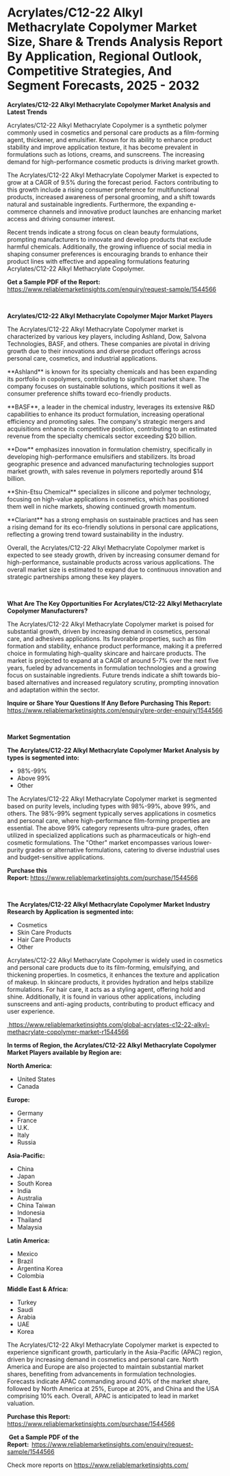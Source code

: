 <p><h1>Acrylates/C12-22 Alkyl Methacrylate Copolymer Market Size, Share & Trends Analysis Report By Application, Regional Outlook, Competitive Strategies, And Segment Forecasts, 2025 - 2032</h1></p><p><strong>Acrylates/C12-22 Alkyl Methacrylate Copolymer Market Analysis and Latest Trends</strong></p>
<p><p>Acrylates/C12-22 Alkyl Methacrylate Copolymer is a synthetic polymer commonly used in cosmetics and personal care products as a film-forming agent, thickener, and emulsifier. Known for its ability to enhance product stability and improve application texture, it has become prevalent in formulations such as lotions, creams, and sunscreens. The increasing demand for high-performance cosmetic products is driving market growth.</p><p>The Acrylates/C12-22 Alkyl Methacrylate Copolymer Market is expected to grow at a CAGR of 9.5% during the forecast period. Factors contributing to this growth include a rising consumer preference for multifunctional products, increased awareness of personal grooming, and a shift towards natural and sustainable ingredients. Furthermore, the expanding e-commerce channels and innovative product launches are enhancing market access and driving consumer interest.</p><p>Recent trends indicate a strong focus on clean beauty formulations, prompting manufacturers to innovate and develop products that exclude harmful chemicals. Additionally, the growing influence of social media in shaping consumer preferences is encouraging brands to enhance their product lines with effective and appealing formulations featuring Acrylates/C12-22 Alkyl Methacrylate Copolymer.</p></p>
<p><strong>Get a Sample PDF of the Report:&nbsp;</strong> <a href="https://www.reliablemarketinsights.com/enquiry/request-sample/1544566?utm_campaign=2206&utm_medium=2&utm_source=Github&utm_content=ia&utm_term=01022025&utm_id=acrylatesc12-22-alkyl-methacrylate-copolymer">https://www.reliablemarketinsights.com/enquiry/request-sample/1544566</a></p>
<p>&nbsp;</p>
<p><strong>Acrylates/C12-22 Alkyl Methacrylate Copolymer Major Market Players</strong></p>
<p><p>The Acrylates/C12-22 Alkyl Methacrylate Copolymer market is characterized by various key players, including Ashland, Dow, Salvona Technologies, BASF, and others. These companies are pivotal in driving growth due to their innovations and diverse product offerings across personal care, cosmetics, and industrial applications.</p><p>**Ashland** is known for its specialty chemicals and has been expanding its portfolio in copolymers, contributing to significant market share. The company focuses on sustainable solutions, which positions it well as consumer preference shifts toward eco-friendly products. </p><p>**BASF**, a leader in the chemical industry, leverages its extensive R&D capabilities to enhance its product formulation, increasing operational efficiency and promoting sales. The company's strategic mergers and acquisitions enhance its competitive position, contributing to an estimated revenue from the specialty chemicals sector exceeding $20 billion.</p><p>**Dow** emphasizes innovation in formulation chemistry, specifically in developing high-performance emulsifiers and stabilizers. Its broad geographic presence and advanced manufacturing technologies support market growth, with sales revenue in polymers reportedly around $14 billion.</p><p>**Shin-Etsu Chemical** specializes in silicone and polymer technology, focusing on high-value applications in cosmetics, which has positioned them well in niche markets, showing continued growth momentum. </p><p>**Clariant** has a strong emphasis on sustainable practices and has seen a rising demand for its eco-friendly solutions in personal care applications, reflecting a growing trend toward sustainability in the industry.</p><p>Overall, the Acrylates/C12-22 Alkyl Methacrylate Copolymer market is expected to see steady growth, driven by increasing consumer demand for high-performance, sustainable products across various applications. The overall market size is estimated to expand due to continuous innovation and strategic partnerships among these key players.</p></p>
<p>&nbsp;</p>
<p><strong>What Are The Key Opportunities For Acrylates/C12-22 Alkyl Methacrylate Copolymer Manufacturers?</strong></p>
<p><p>The Acrylates/C12-22 Alkyl Methacrylate Copolymer market is poised for substantial growth, driven by increasing demand in cosmetics, personal care, and adhesives applications. Its favorable properties, such as film formation and stability, enhance product performance, making it a preferred choice in formulating high-quality skincare and haircare products. The market is projected to expand at a CAGR of around 5-7% over the next five years, fueled by advancements in formulation technologies and a growing focus on sustainable ingredients. Future trends indicate a shift towards bio-based alternatives and increased regulatory scrutiny, prompting innovation and adaptation within the sector.</p></p>
<p><strong>Inquire or Share Your Questions If Any Before Purchasing This Report:</strong> <a href="https://www.reliablemarketinsights.com/enquiry/pre-order-enquiry/1544566?utm_campaign=2206&utm_medium=2&utm_source=Github&utm_content=ia&utm_term=01022025&utm_id=acrylatesc12-22-alkyl-methacrylate-copolymer">https://www.reliablemarketinsights.com/enquiry/pre-order-enquiry/1544566</a></p>
<p>&nbsp;</p>
<p><strong>Market Segmentation</strong></p>
<p><strong>The Acrylates/C12-22 Alkyl Methacrylate Copolymer Market Analysis by types is segmented into:</strong></p>
<p><ul><li>98%-99%</li><li>Above 99%</li><li>Other</li></ul></p>
<p><p>The Acrylates/C12-22 Alkyl Methacrylate Copolymer market is segmented based on purity levels, including types with 98%-99%, above 99%, and others. The 98%-99% segment typically serves applications in cosmetics and personal care, where high-performance film-forming properties are essential. The above 99% category represents ultra-pure grades, often utilized in specialized applications such as pharmaceuticals or high-end cosmetic formulations. The "Other" market encompasses various lower-purity grades or alternative formulations, catering to diverse industrial uses and budget-sensitive applications.</p></p>
<p><strong>Purchase this Report:&nbsp;</strong><a href="https://www.reliablemarketinsights.com/purchase/1544566?utm_campaign=2206&utm_medium=2&utm_source=Github&utm_content=ia&utm_term=01022025&utm_id=acrylatesc12-22-alkyl-methacrylate-copolymer">https://www.reliablemarketinsights.com/purchase/1544566</a></p>
<p>&nbsp;</p>
<p><strong>The Acrylates/C12-22 Alkyl Methacrylate Copolymer Market Industry Research by Application is segmented into:</strong></p>
<p><ul><li>Cosmetics</li><li>Skin Care Products</li><li>Hair Care Products</li><li>Other</li></ul></p>
<p><p>Acrylates/C12-22 Alkyl Methacrylate Copolymer is widely used in cosmetics and personal care products due to its film-forming, emulsifying, and thickening properties. In cosmetics, it enhances the texture and application of makeup. In skincare products, it provides hydration and helps stabilize formulations. For hair care, it acts as a styling agent, offering hold and shine. Additionally, it is found in various other applications, including sunscreens and anti-aging products, contributing to product efficacy and user experience.</p></p>
<p><a href="https://www.reliablemarketinsights.com/global-acrylates-c12-22-alkyl-methacrylate-copolymer-market-r1544566?utm_campaign=2206&utm_medium=2&utm_source=Github&utm_content=ia&utm_term=01022025&utm_id=acrylatesc12-22-alkyl-methacrylate-copolymer">&nbsp;https://www.reliablemarketinsights.com/global-acrylates-c12-22-alkyl-methacrylate-copolymer-market-r1544566</a></p>
<p><strong>In terms of Region, the Acrylates/C12-22 Alkyl Methacrylate Copolymer Market Players available by Region are:</strong></p>
<p>
    <p> <strong> North America: </strong>
        <ul>
            <li>United States</li>
            <li>Canada</li>
        </ul>
        </p> 
    <p> <strong> Europe: </strong>
        <ul>
            <li>Germany</li>
            <li>France</li>
            <li>U.K.</li>
            <li>Italy</li>
            <li>Russia</li>
        </ul>
        </p> 
    <p> <strong> Asia-Pacific: </strong>
        <ul>
            <li>China</li>
            <li>Japan</li>
            <li>South Korea</li>
            <li>India</li>
            <li>Australia</li>
            <li>China Taiwan</li>
            <li>Indonesia</li>
            <li>Thailand</li>
            <li>Malaysia</li>
        </ul>
        </p> 
    <p> <strong> Latin America: </strong>
        <ul>
            <li>Mexico</li>
            <li>Brazil</li>
            <li>Argentina Korea</li>
            <li>Colombia</li>
        </ul>
        </p> 
    <p> <strong> Middle East & Africa: </strong>
        <ul>
            <li>Turkey</li>
            <li>Saudi</li>
            <li>Arabia</li>
            <li>UAE</li>
            <li>Korea</li>
        </ul>
    </p>
    </p>
<p><p>The Acrylates/C12-22 Alkyl Methacrylate Copolymer market is expected to experience significant growth, particularly in the Asia-Pacific (APAC) region, driven by increasing demand in cosmetics and personal care. North America and Europe are also projected to maintain substantial market shares, benefiting from advancements in formulation technologies. Forecasts indicate APAC commanding around 40% of the market share, followed by North America at 25%, Europe at 20%, and China and the USA comprising 10% each. Overall, APAC is anticipated to lead in market valuation.</p></p>
<p><strong>Purchase this Report: </strong><a href="https://www.reliablemarketinsights.com/purchase/1544566?utm_campaign=2206&utm_medium=2&utm_source=Github&utm_content=ia&utm_term=01022025&utm_id=acrylatesc12-22-alkyl-methacrylate-copolymer">https://www.reliablemarketinsights.com/purchase/1544566</a></p>
<p>&nbsp;<strong>Get a Sample PDF of the Report:&nbsp;&nbsp;</strong><a href="https://www.reliablemarketinsights.com/enquiry/request-sample/1544566?utm_campaign=2206&utm_medium=2&utm_source=Github&utm_content=ia&utm_term=01022025&utm_id=acrylatesc12-22-alkyl-methacrylate-copolymer">https://www.reliablemarketinsights.com/enquiry/request-sample/1544566</a></p>
<p><strong></strong></p>
<p>Check more reports on <a href="https://www.reliablemarketinsights.com/?utm_campaign=2206&utm_medium=2&utm_source=Github&utm_content=ia&utm_term=01022025&utm_id=acrylatesc12-22-alkyl-methacrylate-copolymer">https://www.reliablemarketinsights.com/</a></p>